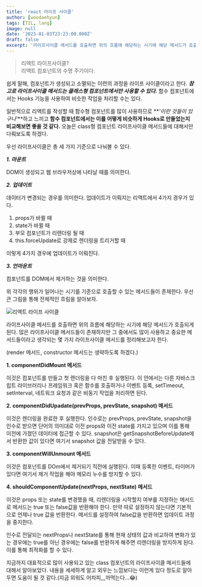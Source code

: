 ```yaml
---
title: 'react 라이프 사이클'
author: [woodaehyun]
tags: [TIL, lang]
image: null
date: '2023-01-03T23:23:00.000Z'
draft: false
excerpt: '라이프사이클 메서드를 호출하면 위의 흐름에 해당하는 시기에 해당 메서드가 호출되게 된다. 업데이트가 이뤄지는 경우는 리액트에서 네 가지가 있다.'
---
```


> 리액트 라이프사이클?  
> 리액트 컴포넌트의 수명 주기이다.

쉽게 말해, 컴포넌트가 생성되고 소멸되는 이련의 과정을 라이프 사이클이라고 한다. _**참고로 라이프사이클 메서드는 클래스형 컴포넌트에서만 사용할 수 있다.**_ 함수 컴포넌트에서는 Hooks 기능을 사용하여 비슷한 작업을 처리할 수는 있다.

일반적으로 리액트를 작성할 때 함수형 컴포넌트를 많이 사용하므로 **_'이런 것들이 있구나'_**하고 느끼고 **함수 컴포넌트에서는 이를 어떻게 비슷하게 Hooks로 만들었는지 비교해보면 좋을 것 같다.** 오늘은 class형 컴포넌트 라이프사이클 메서드들에 대해서만 다뤄보도록 하겠다.

우선 라이프사이클은 총 세 가지 기준으로 나눠볼 수 있다.

_**1\. 마운트**_

DOM이 생성되고 웹 브라우저상에 나타날 때를 의미한다.

_**2\. 업데이트**_

데이터가 변경되는 경우를 의미한다. 업데이트가 이뤄지는 리액트에서 4가지 경우가 있다.

1.  props가 바뀔 때
2.  state가 바뀔 때
3.  부모 컴포넌트가 리렌더링 될 때
4.  this.forceUpdate로 강제로 렌더링을 트리거할 때

이렇게 4가지 경우에 업데이트가 이뤄진다.

_**3\. 언마운트**_

컴포넌트를 DOM에서 제거하는 것을 의미한다.

위 각각의 행위가 일어나는 시기를 기준으로 호출할 수 있는 메서드들이 존재한다. 우선 큰 그림을 통해 전체적인 흐림을 알아보자.

![리액트 라이프 사이클](https://img1.daumcdn.net/thumb/R1280x0/?scode=mtistory2&fname=https%3A%2F%2Fblog.kakaocdn.net%2Fdn%2FGAjfj%2FbtrUlHNsGnx%2FJmwzt8QvGIp7wKCmpUJ1w1%2Fimg.png '리액트 라이프 사이클')

라이프사이클 메서드를 호출하면 위의 흐름에 해당하는 시기에 해당 메서드가 호출되게 된다. 많은 라이프사이클 메서드들이 존재하지만 그 중에서도 많이 사용하고 중요한 메서드들이라고 생각되는 몇 가지 라이프사이클 메서드를 정리해보고자 한다.

(render 메서드, constructor 메서드는 생략하도록 하겠다.)

**1\. componentDidMount 메서드**

이것은 컴포넌트를 만들고 첫 렌더링을 다 마친 후 실행된다. 이 안에서는 다른 자바스크립트 라이브러리나 프레임워크 혹은 함수를 호출하거나 이벤트 등록, setTimeout, setInterval, 네트워크 요청과 같은 비동기 작업을 처리하면 된다.

**2\. componentDidUpadate(prevProps, prevState, snapshot) 메서드**

이것은 렌더링을 완료한 후 실행한다. 인수로는 prevProps, prevState, snapshot을 인수로 받으면 단어의 의미대로 이전 props와 이전 state를 가지고 있으며 이를 통해 이전에 가졌던 데이터에 접근할 수 있다. snapshot은 getSnapshotBeforeUpdate에서 반환한 값이 있다면 여기서 snapshot 값을 전달받을 수 있다.

**3\. componentWillUnmount 메서드**

이것은 컴포넌트를 DOm에서 제거되기 직전에 실행된다. 이때 등록한 이벤트, 타이머가 있다면 여기서 제거 작업을 해야 메모리 누수를 방지할 수 있다.

**4\. shouldComponentUpdate(nextProps, nextState) 메서드**

이것은 props 또는 state를 변경했을 때, 리렌더링을 시작할지 여부를 지정하는 메서드로 메서드는 true 또는 false값을 반환해야 한다. 만약 따로 설정하지 않는다면 기본적으로 언제나 true 값을 반환한다. 메서드를 설정하여 false값을 반환하면 업데이트 과정을 중지한다.

인수로 전달되는 nextProps나 nextState를 통해 현재 상태의 값과 비교하여 변화가 있는 경우에는 true를 아닌 경우에는 false를 반환하게 해주면 리렌더링을 방지하게 된다. 이를 통해 최적화를 할 수 있다.

지금까지 대표적으로 많이 사용되고 있는 class 컴포넌트의 라이프사이클 메서드들에 대해서 알아보았다. 내용을 세세하게 알고 외우는 느낌보다는 이런게 있다 정도로 알아두면 도움이 될 것 같다.(지금 외워도 어차피,,,까먹는다...😂)
